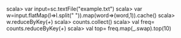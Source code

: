 scala> var input=sc.textFile("example.txt")
scala> var w=input.flatMap(l=>l.split(" ")).map(word=>(word,1)).cache()
scala> w.reduceByKey(_+_)
scala> counts.collect()
scala> val freq= counts.reduceByKey(_+_)
scala> val top= freq.map(_.swap).top(10)



